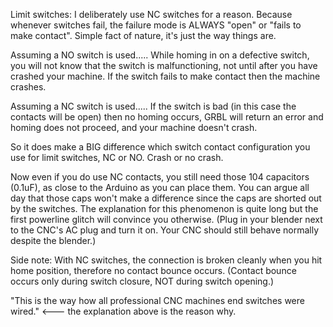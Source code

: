Limit switches: I deliberately use NC switches for a reason. Because whenever switches fail, the failure mode is ALWAYS "open" or "fails to make contact". Simple fact of nature, it's just the way things are.

Assuming a NO switch is used.....
While homing in on a defective switch, you will not know that the switch is malfunctioning, not until after you have crashed your machine. If the switch fails to make contact then the machine crashes.

Assuming a NC switch is used.....
If the switch is bad (in this case the contacts will be open) then no homing occurs, GRBL will return an error and homing does not proceed, and your machine doesn't crash. 

So it does make a BIG difference which switch contact configuration you use for limit switches, NC or NO. Crash or no crash.

Now even if you do use NC contacts, you still need those 104 capacitors (0.1uF), as close to the Arduino as you can place them. You can argue all day that those caps won't make a difference since the caps are shorted out by the switches. The explanation for this phenomenon is quite long but the first powerline glitch will convince you otherwise. (Plug in your blender next to the CNC's AC plug and turn it on. Your CNC should still behave normally despite the blender.)

Side note: With NC switches, the connection is broken cleanly when you hit home position, therefore no contact bounce occurs. (Contact bounce occurs only during switch closure, NOT during switch opening.) 

"This is the way how all professional CNC machines end switches were wired." <--- the explanation above is the reason why.

